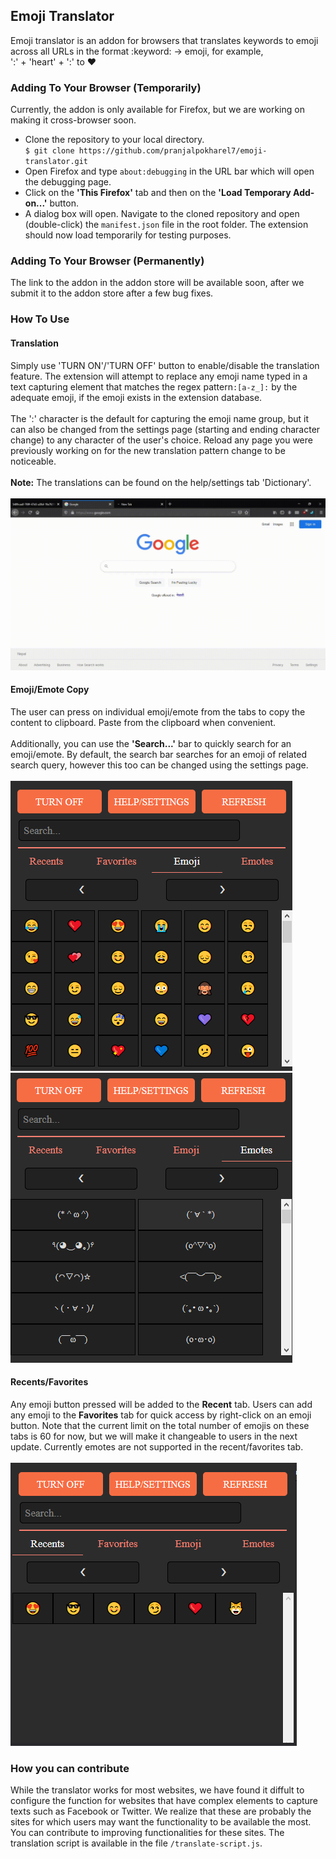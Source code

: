 ## Emoji Translator

Emoji translator is an addon for browsers that translates keywords to emoji across all URLs in the format :keyword: -> emoji, for example,\
':' + 'heart' + ':' to ❤️

### Adding To Your Browser (Temporarily)
Currently, the addon is only available for Firefox, but we are working on making it cross-browser soon.
- Clone the repository to your local directory.\
`$ git clone https://github.com/pranjalpokharel7/emoji-translator.git`
- Open Firefox and type `about:debugging` in the URL bar which will open the debugging page.
- Click on the **'This Firefox'** tab and then on the **'Load Temporary Add-on...'** button.
- A dialog box will open. Navigate to the cloned repository and open (double-click) the `manifest.json` file in the root folder. 
The extension should now load temporarily for testing purposes.

### Adding To Your Browser (Permanently)
The link to the addon in the addon store will be available soon, after we submit it to the addon store after a few bug fixes.

### How To Use

#### Translation
Simply use 'TURN ON'/'TURN OFF' button to enable/disable the translation feature. The extension will attempt to replace any emoji name typed in a text capturing element that matches the regex pattern`:[a-z_]:` by the adequate emoji, if the emoji exists in the extension database.\
\
The ':' character is the default for capturing the emoji name group, but it can also be changed from the settings page (starting and ending character change) to any character of the user's choice. Reload any page you were previously working on for the new translation pattern change to be noticeable.\
\
**Note:** The translations can be found on the help/settings tab 'Dictionary'.\
\
![translation_gif](https://raw.githubusercontent.com/pranjalpokharel7/emoji-translator/main/screenshots/translation.gif?token=AK2KZE2SCCY6QJ7OEESC5Y3AFVPZ2)

#### Emoji/Emote Copy 
The user can press on individual emoji/emote from the tabs to copy the content to clipboard. Paste from the clipboard when convenient.\
\
Additionally, you can use the **'Search...'** bar to quickly search for an emoji/emote. By default, the search bar searches for an emoji of related search query, however this too can be changed using the settings page.\
\
![emoji_page.png](https://raw.githubusercontent.com/pranjalpokharel7/emoji-translator/main/screenshots/emoji_page.png?token=AK2KZE24FOUF5KJEW7AA2ADAFVHZY)
![emote_page.png](https://raw.githubusercontent.com/pranjalpokharel7/emoji-translator/main/screenshots/emote_page.png?token=AK2KZEY6F2D5UMTP3INP2VLAFVH2I)

#### Recents/Favorites
Any emoji button pressed will be added to the **Recent** tab. Users can add any emoji to the **Favorites** tab for quick access by right-click on an emoji button.
Note that the current limit on the total number of emojis on these tabs is 60 for now, but we will make it changeable to users in the next update. Currently emotes are not supported in the recent/favorites tab.\
\
![recents_page.png](https://raw.githubusercontent.com/pranjalpokharel7/emoji-translator/main/screenshots/recents_page.png?token=AK2KZE2H5Q6RECOUXCG7EFTAFVH2I)

### How you can contribute
While the translator works for most websites, we have found it diffult to configure the function for websites that have complex elements to capture texts such as Facebook or Twitter. We realize that these are probably the sites for which users may want the functionality to be available the most. You can contribute to improving functionalities for these sites. The translation script is available in the file `/translate-script.js`.
